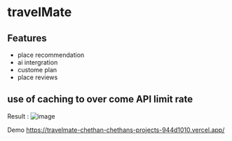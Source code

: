 # travelMate 
## Features
- place recommendation
- ai intergration
- custome plan
- place reviews

## use of caching to over come API limit rate 
Result :
![image](https://github.com/user-attachments/assets/064ce73e-7f9d-4bed-a61b-ce706d7215ed)

Demo 
https://travelmate-chethan-chethans-projects-944d1010.vercel.app/
